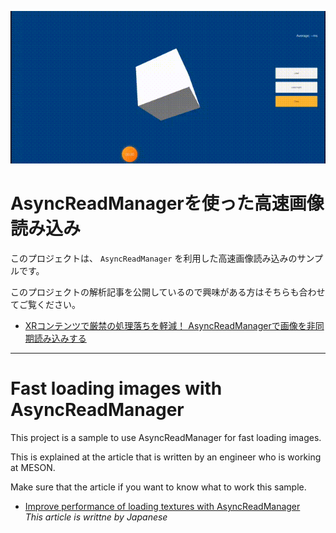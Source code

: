 ![Works](images/demo.gif)

# AsyncReadManagerを使った高速画像読み込み

このプロジェクトは、 `AsyncReadManager` を利用した高速画像読み込みのサンプルです。

このプロジェクトの解析記事を公開しているので興味がある方はそちらも合わせてご覧ください。

- [XRコンテンツで厳禁の処理落ちを軽減！ AsyncReadManagerで画像を非同期読み込みする](https://zenn.dev/meson/articles/improve-performance-with-asyncreadmanager)

-------------------------------------

# Fast loading images with AsyncReadManager 

This project is a sample to use AsyncReadManager for fast loading images.

This is explained at the article that is written by an engineer who is working at MESON.

Make sure that the article if you want to know what to work this sample.

- [Improve performance of loading textures with AsyncReadManager](https://zenn.dev/meson/articles/improve-performance-with-asyncreadmanager)  
*This article is writtne by Japanese*